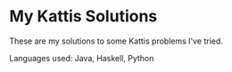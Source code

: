 # My Kattis Solutions
These are my solutions to some Kattis problems I've tried.

Languages used: Java, Haskell, Python
